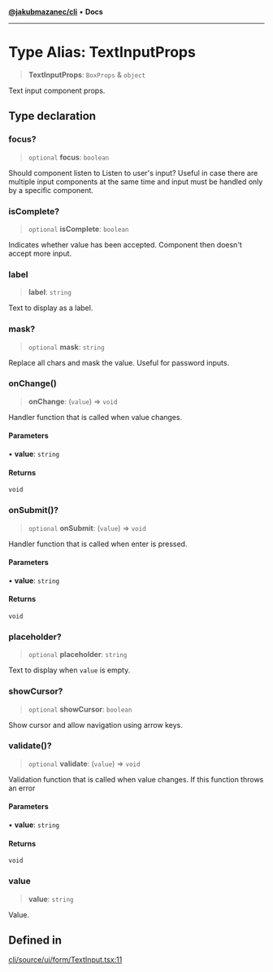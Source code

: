 [**@jakubmazanec/cli**](../README.md) • **Docs**

---

# Type Alias: TextInputProps

> **TextInputProps**: `BoxProps` & `object`

Text input component props.

## Type declaration

### focus?

> `optional` **focus**: `boolean`

Should component listen to Listen to user's input? Useful in case there are multiple input
components at the same time and input must be handled only by a specific component.

### isComplete?

> `optional` **isComplete**: `boolean`

Indicates whether value has been accepted. Component then doesn't accept more input.

### label

> **label**: `string`

Text to display as a label.

### mask?

> `optional` **mask**: `string`

Replace all chars and mask the value. Useful for password inputs.

### onChange()

> **onChange**: (`value`) => `void`

Handler function that is called when value changes.

#### Parameters

• **value**: `string`

#### Returns

`void`

### onSubmit()?

> `optional` **onSubmit**: (`value`) => `void`

Handler function that is called when enter is pressed.

#### Parameters

• **value**: `string`

#### Returns

`void`

### placeholder?

> `optional` **placeholder**: `string`

Text to display when `value` is empty.

### showCursor?

> `optional` **showCursor**: `boolean`

Show cursor and allow navigation using arrow keys.

### validate()?

> `optional` **validate**: (`value`) => `void`

Validation function that is called when value changes. If this function throws an error

#### Parameters

• **value**: `string`

#### Returns

`void`

### value

> **value**: `string`

Value.

## Defined in

[cli/source/ui/form/TextInput.tsx:11](https://github.com/jakubmazanec/tools/blob/e8ae4d79f84effbab1b79b1c88222a54b84f3504/packages/cli/source/ui/form/TextInput.tsx#L11)
